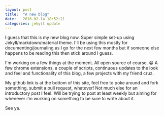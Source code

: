 ```yaml
---
layout: post
title:  "A new blog"
date:   2016-02-14 18:52:21
categories: jekyll update
---
```

I guess that this is my new blog now. Super simple set-up using Jekyll/markdown/material theme. I'll be using this mostly for documenting/journaling as I go for the next few months but if someone else happens to be reading this then stick around I guess.

I'm working on a few things at the moment. All open source of course. 😁
A few chrome extensions, a couple of scripts, continuous updates to the look and feel and functionality of this blog, a few projects with my friend cruz.

My github link is at the bottom of this site, feel free to poke around and fork something, submit a pull request, whatever! Not much else for an introductory post I feel. Will be trying to post at least weekly but aiming for whenever i'm working on something to be sure to write about it.

See ya.
